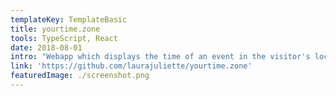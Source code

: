 ```yaml
---
templateKey: TemplateBasic
title: yourtime.zone
tools: TypeScript, React
date: 2018-08-01
intro: "Webapp which displays the time of an event in the visitor's local time."
link: 'https://github.com/laurajuliette/yourtime.zone'
featuredImage: ./screenshot.png
---
```

